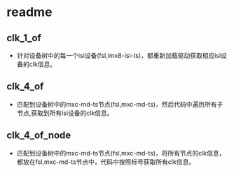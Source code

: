# readme

## clk_1_of

* 针对设备树中的每一个isi设备(fsl,imx8-isi-ts)，都重新加载驱动获取相应isi设备的clk信息。

## clk_4_of

* 匹配到设备树中的mxc-md-ts节点(fsl,mxc-md-ts)，然后代码中遍历所有子节点,获取到所有isi设备的clk信息。

## clk_4_of_node

* 匹配到设备树中的mxc-md-ts节点(fsl,mxc-md-ts)，将所有节点的clk信息，都放在fsl,mxc-md-ts节点中，代码中按照标号获取所有clk信息。


